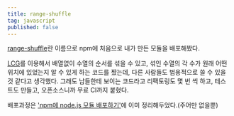 ```yaml
---
title: range-shuffle
tag: javascript
published: false
---
```

[range-shuffle](https://github.com/kdby-io/range-shuffle)란 이름으로 npm에 처음으로 내가 만든 모듈을 배포해봤다.

[LCG](https://en.wikipedia.org/wiki/Linear_congruential_generator)를 이용해서 배열없이 수열의 순서를 섞을 수 있고, 섞인 수열의 각 수가 원래 어떤 위치에 있었는지 알 수 있게 하는 코드를 짰는데, 다른 사람들도 범용적으로 쓸 수 있을 것 같다고 생각했다. 그래도 남들한테 보이는 코드라고 리팩토링도 몇 번 씩 하고, 테스트도 만들고, 오픈소스니까 무료 CI까지 붙혔다.

배포과정은 ['npm에 node.js 모듈 배포하기'](/2017-publishing-to-npm)에 이미 정리해두었다.(주어만 없을뿐)
